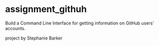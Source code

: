 # assignment_githuh
Build a Command Line Interface for getting information on GitHub users' accounts.

project by Stephanie Barker